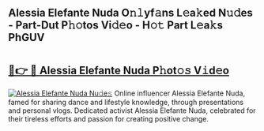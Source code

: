 ## Alessia Elefante Nuda O𝚗𝚕yf𝚊ns L𝚎a𝚔ed N𝚞𝚍es - Part-Dut P𝚑𝚘tos Vi𝚍𝚎o - H𝚘𝚝 Part L𝚎a𝚔s PhGUV

# <h2><a href="http://kf5y8w.oniu.top/?m=Alessia+Elefante+Nuda">🔗👉 🔴 Alessia Elefante Nuda P𝚑ot𝚘𝚜 V𝚒d𝚎o</a></h2>

[![Alessia Elefante Nuda Nu𝚍e𝚜](https://i.imgur.com/0qMVB7G.gif)](http://kf5y8w.oniu.top/?m=Alessia+Elefante+Nuda)
Online influencer Alessia Elefante Nuda, famed for sharing dance and lifestyle knowledge, through presentations and personal vlogs. Dedicated activist Alessia Elefante Nuda, celebrated for their tireless efforts and passion for creating positive change.  
